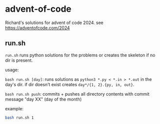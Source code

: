 # advent-of-code

Richard's solutions for advent of code 2024.
see <https://adventofcode.com/2024>

## run.sh

`run.sh` runs python solutions for the problems or creates the skeleton if no dir is present.

usage:

`bash run.sh [day]`: runs solutions as `python3 *.py < *.in > *.out` in the day's dir. if dir doesn't exist creates `day*/{1, 2}.{py, in, out}`.

`bash run.sh push`: commits + pushes all directory contents with commit message "day XX" (day of the month)

example:

```bash
bash run.sh 1
```
